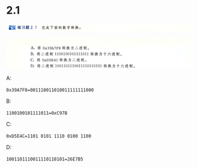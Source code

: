 # 2.1

![image-20250315202532314](image-20250315202532314.png)

![image-20250315202540521](image-20250315202540521.png)

A:

`0x39A7F8=001110011010011111111000`

B:

`1100100101111011=0xC97B`

C:

`0xD5E4C=1101 0101 1110 0100 1100`

D:

`1001101110011110110101=26E7B5`